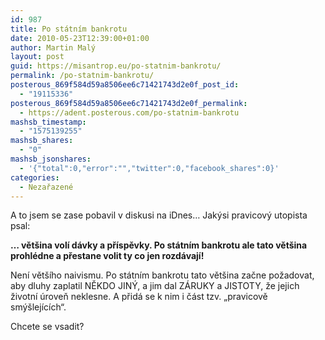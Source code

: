 ```yaml
---
id: 987
title: Po státním bankrotu
date: 2010-05-23T12:39:00+01:00
author: Martin Malý
layout: post
guid: https://misantrop.eu/po-statnim-bankrotu/
permalink: /po-statnim-bankrotu/
posterous_869f584d59a8506ee6c71421743d2e0f_post_id:
  - "19115336"
posterous_869f584d59a8506ee6c71421743d2e0f_permalink:
  - https://adent.posterous.com/po-statnim-bankrotu
mashsb_timestamp:
  - "1575139255"
mashsb_shares:
  - "0"
mashsb_jsonshares:
  - '{"total":0,"error":"","twitter":0,"facebook_shares":0}'
categories:
  - Nezařazené
---
```

A to jsem se zase pobavil v diskusi na iDnes&#8230; Jakýsi pravicový utopista psal:

**&#8230; většina volí dávky a příspěvky. Po státním bankrotu ale tato většina prohlédne a přestane volit ty co jen rozdávají!**

Není většího naivismu. Po státním bankrotu tato většina začne požadovat, aby dluhy zaplatil NĚKDO JINÝ, a jim dal ZÁRUKY a JISTOTY, že jejich životní úroveň neklesne. A přidá se k nim i část tzv. &#8222;pravicově smýšlejících&#8220;.

Chcete se vsadit?